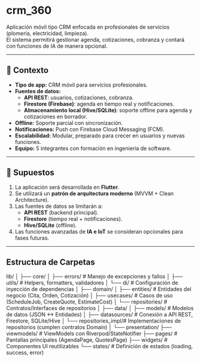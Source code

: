 # crm_360

Aplicación móvil tipo CRM enfocada en profesionales de servicios (plomería, electricidad, limpieza).  
El sistema permitirá gestionar agenda, cotizaciones, cobranza y contará con funciones de IA de manera opcional.

---

## 📌 Contexto
- **Tipo de app:** CRM móvil para servicios profesionales.  
- **Fuentes de datos:**
  - **API REST**: usuarios, cotizaciones, cobranza.  
  - **Firestore (Firebase)**: agenda en tiempo real y notificaciones.  
  - **Almacenamiento local (Hive/SQLite)**: soporte offline para agenda y cotizaciones en borrador.  
- **Offline:** Soporte parcial con sincronización.  
- **Notificaciones:** Push con Firebase Cloud Messaging (FCM).  
- **Escalabilidad:** Modular, preparado para crecer en usuarios y nuevas funciones.  
- **Equipo:** 5 integrantes con formación en ingeniería de software.  

---

## 📌 Supuestos
1. La aplicación será desarrollada en **Flutter**.  
2. Se utilizará un **patrón de arquitectura moderno** (MVVM + Clean Architecture).  
3. Las fuentes de datos se limitarán a:
   - **API REST** (backend principal).  
   - **Firestore** (tiempo real + notificaciones).  
   - **Hive/SQLite** (offline).  
4. Las funciones avanzadas de **IA e IoT** se consideran opcionales para fases futuras.  

---

##  Estructura de Carpetas

lib/
│
├── core/
│ ├── errors/ # Manejo de excepciones y fallos
│ ├── utils/ # Helpers, formatters, validadores
│ └── di/ # Configuración de inyección de dependencias
│
├── domain/
│ ├── entities/ # Entidades del negocio (Cita, Orden, Cotización)
│ ├── usecases/ # Casos de uso (ScheduleJob, CreateQuote, EstimateCost)
│ └── repositories/ # Contratos/Interfaces de repositorios
│
├── data/
│ ├── models/ # Modelos de datos (JSON <-> Entidades)
│ ├── datasources/ # Conexión a API REST, Firestore, SQLite/Hive
│ └── repositories_impl/# Implementaciones de repositorios (cumplen contratos Domain)
│
└── presentation/
├── viewmodels/ # ViewModels con Riverpod/StateNotifier
├── pages/ # Pantallas principales (AgendaPage, QuotesPage)
├── widgets/ # Componentes UI reutilizables
└── states/ # Definición de estados (loading, success, error)